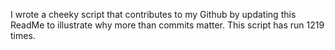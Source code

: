 I wrote a cheeky script that contributes to my Github by updating this ReadMe to illustrate why more than commits matter. This script has run 1219 times.